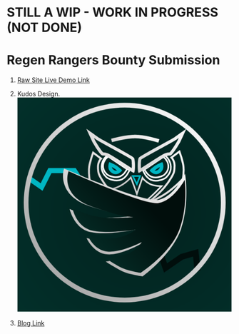# STILL A WIP - WORK IN PROGRESS (NOT DONE)


# Regen Rangers Bounty Submission

1. [Raw Site Live Demo Link](https://merry-lily-338a0b.netlify.app)

2. Kudos Design.
   ![Alt text](public/kudos.png)

3. [Blog Link](BLOG.md)
